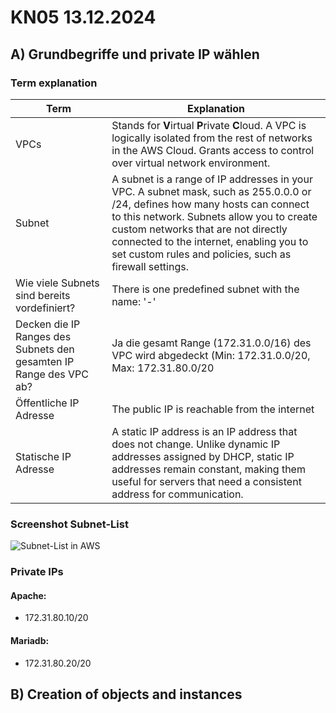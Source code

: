 # KN05 13.12.2024 #

## A) Grundbegriffe und private IP wählen

### Term explanation

|Term|Explanation|
|----|-----------|
|VPCs|Stands for **V**irtual **P**rivate **C**loud. A VPC is logically isolated from the rest of networks in the AWS Cloud. Grants access to control over virtual network environment.|
|Subnet|A subnet is a range of IP addresses in your VPC. A subnet mask, such as 255.0.0.0 or /24, defines how many hosts can connect to this network. Subnets allow you to create custom networks that are not directly connected to the internet, enabling you to set custom rules and policies, such as firewall settings.|
|Wie viele Subnets sind bereits vordefiniert?| There is one predefined subnet with the name: '-' |
|Decken die IP Ranges des Subnets den gesamten IP Range des VPC ab?|Ja die gesamt Range (172.31.0.0/16) des VPC wird abgedeckt (Min: 172.31.0.0/20, Max: 172.31.80.0/20|
|Öffentliche IP Adresse| The public IP is reachable from the internet |
|Statische IP Adresse|A static IP address is an IP address that does not change. Unlike dynamic IP addresses assigned by DHCP, static IP addresses remain constant, making them useful for servers that need a consistent address for communication.|

###  Screenshot Subnet-List

  ![Subnet-List in AWS](/m346/Images/KN05/SUBNETS.png)

### Private IPs

#### Apache:

  - 172.31.80.10/20
  
#### Mariadb:

  - 172.31.80.20/20


## B) Creation of objects and instances

